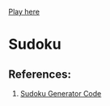 [Play here](sudoku.eyad.dev)

# Sudoku


## References:

1. [Sudoku Generator Code](https://github.com/robatron/sudoku.js)
